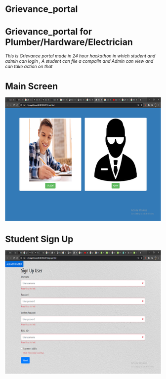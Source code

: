 # Grievance_portal
# Grievance_portal for Plumber/Hardware/Electrician

*This  is Grievance portal made in 24 hour hackathon* 
*in which student and admin can login ,*
*A student can file a compailn and Admin can view and can take action on that*


<h1> Main Screen</h1> 
<img src="main_screen.PNG" width="700" height="400">



<h1> Student Sign Up </h1> 
<img src="student_sign_up.PNG" width="700" height="400">

